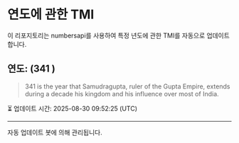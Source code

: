 
# 연도에 관한 TMI

이 리포지토리는 numbersapi를 사용하여 특정 년도에 관한 TMI를 자동으로 업데이트합니다.

## 연도: (341 )
> 341 is the year that Samudragupta, ruler of the Gupta Empire, extends during a decade his kingdom and his influence over most of India.

⏳ 업데이트 시간: 2025-08-30 09:52:25 (UTC)

---
자동 업데이트 봇에 의해 관리됩니다.
